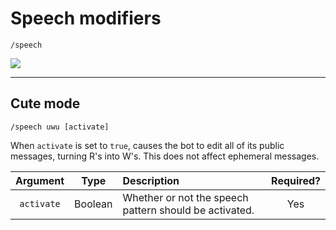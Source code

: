 # Speech modifiers

`/speech`

![](https://risibank.fr/cache/stickers/d768/76838-full.jpg)

***

## Cute mode

`/speech uwu [activate]`

When `activate` is set to `true`, causes the bot to edit all of its public messages, turning R's into W's.
This does not affect ephemeral messages.

| Argument | Type | Description | Required? |
|:---:|:---:|:---|:---:|
| `activate` | Boolean | Whether or not the speech pattern should be activated. | Yes |

